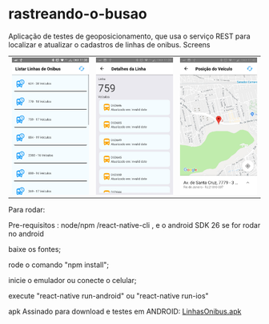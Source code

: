 # rastreando-o-busao
Aplicação de testes de geoposicionamento, que usa o serviço  REST para localizar e atualizar o cadastros de linhas de onibus.
Screens

<table>
<tr>
  <td style="widht:30%;"><img src="https://github.com/nosphera/rastreando-o-busao/blob/master/screenshots/screenshot1.jpeg" /></td>
  <td style="widht:30%;"><img src="https://github.com/nosphera/rastreando-o-busao/blob/master/screenshots/screenshot2.jpeg" /></td>
  <td style="widht:30%;"><img src="https://github.com/nosphera/rastreando-o-busao/blob/master/screenshots/screenshot3.jpeg" /></td>
<tr>
<tr/>
</table>



Para rodar:

Pre-requisitos : 
node/npm /react-native-cli , e o android SDK 26 se for rodar no android

baixe os fontes;

rode o comando "npm install";

inicie o emulador ou conecte o celular;

execute "react-native run-android" ou "react-native run-ios"

apk Assinado para download e testes em ANDROID: 
<a href="https://drive.google.com/open?id=1-yKbtaKsQ9ZAI2LYE76Xbj6WOXGO_AgP">LinhasOnibus.apk</a>
